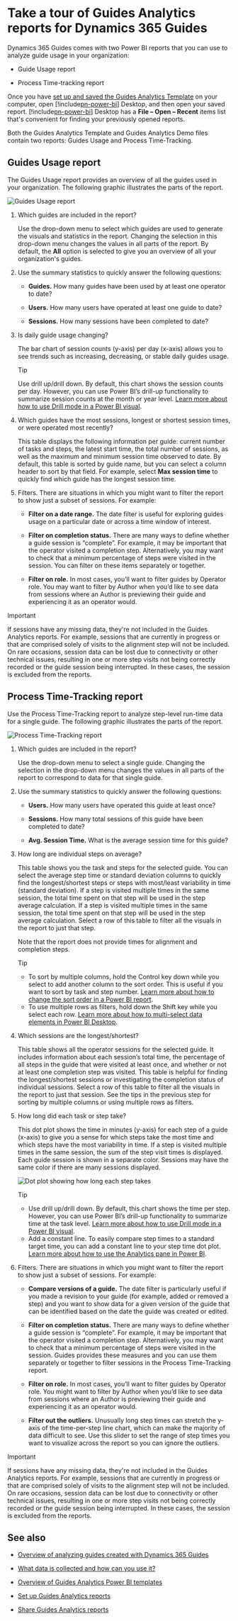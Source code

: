

# Take a tour of Guides Analytics reports for Dynamics 365 Guides

Dynamics 365 Guides comes with two Power BI reports that you can use to analyze guide usage in your organization:

- Guide Usage report

- Process Time-tracking report

Once you have [set up and saved the Guides Analytics Template](analytics-ga-setup.md) on your computer, open [!include[pn-power-bi](../includes/pn-power-bi.md)] Desktop, and then open your saved 
report. [!include[pn-power-bi](../includes/pn-power-bi.md)] Desktop has a **File – Open – Recent** items list that's convenient for finding your previously 
opened reports.  

Both the Guides Analytics Template and Guides Analytics Demo files contain two reports: Guides Usage and Process Time-Tracking.

## Guides Usage report

The Guides Usage report provides an overview of all the guides used in your organization. The following graphic illustrates the parts of the report.

![Guides Usage report](media/guides-usage-report.PNG "Guides Usage report") 
 
1.	Which guides are included in the report?

    Use the drop-down menu to select which guides are used to generate the visuals and statistics in the report. Changing the selection in this drop-down menu changes 
    the values in all parts of the report. By default, the **All** option is selected to give you an overview of all your organization's guides.
   
2.	Use the summary statistics to quickly answer the following questions:

    - **Guides.** How many guides have been used by at least one operator to date? 
   
    - **Users.** How many users have operated at least one guide to date? 
   
    - **Sessions.** How many sessions have been completed to date? 
   
3.	Is daily guide usage changing? 

    The bar chart of session counts (y-axis) per day (x-axis) allows you to see trends such as increasing, decreasing, or stable daily guides usage. 
    
    > [!TIP]
    > Use drill up/drill down. By default, this chart shows the session counts per day. However, you can use Power BI’s drill-up functionality to summarize session counts 
    at the month or year level. [Learn more about how to use Drill mode in a Power BI visual](https://docs.microsoft.com/power-bi/consumer/end-user-drill).   

4.	Which guides have the most sessions, longest or shortest session times, or were operated most recently? 

    This table displays the following information per guide: current number of tasks and steps, the latest start time, the total number of sessions, as well as the maximum 
    and minimum session time observed to date. By default, this table is sorted by guide name, but you can select a column header to sort by that field. For example, 
    select **Max session time** to quickly find which guide has the longest session time. 
       
5.	Filters. There are situations in which you might want to filter the report to show just a subset of sessions. For example:

    - **Filter on a date range.** The date filter is useful for exploring guides usage on a particular date or across a time window of interest.

    - **Filter on completion status.** There are many ways to define whether a guide session is “complete”. For example, it may be important that the operator visited a 
    completion step. Alternatively, you may want to check that a minimum percentage of steps were visited in the session. You can filter on these items separately or 
    together. 

    - **Filter on role.** In most cases, you’ll want to filter guides by Operator role. You may want to filter by Author when you’d like to see data from sessions where an 
    Author is previewing their guide and experiencing it as an operator would.    
    
> [!IMPORTANT]
> If sessions have any missing data, they're not included in the Guides Analytics reports. For example, sessions that are currently in progress or that are comprised solely 
of visits to the alignment step will not be included. On rare occasions, session data can be lost due to connectivity or other technical issues, resulting in one or more 
step visits not being correctly recorded or the guide session being interrupted. In these cases, the session is excluded from the reports.

## Process Time-Tracking report

Use the Process Time-Tracking report to analyze step-level run-time data for a single guide. The following graphic illustrates the parts of the report.

![Process Time-Tracking report](media/process-time-tracking-report.PNG "Process Time-Tracking report")
 
1.	Which guides are included in the report?

    Use the drop-down menu to select a single guide. Changing the selection in the drop-down menu changes the values in all 
   parts of the report to correspond to data for that single guide. 
   
2.	Use the summary statistics to quickly answer the following questions: 

    - **Users.** How many users have operated this guide at least once? 
   
    - **Sessions.** How many total sessions of this guide have been completed to date? 
    
    - **Avg. Session Time.** What is the average session time for this guide?
   
3.	How long are individual steps on average? 

    This table shows you the task and steps for the selected guide. You can select the average step time or standard deviation columns to quickly find the longest/shortest 
    steps or steps with most/least variability in time (standard deviation). If a step is visited multiple times in the same session, the total time spent on that step will 
    be used in the step average calculation. If a step is visited multiple times in the same session, the total time spent on that step will be used in the step average 
    calculation. Select a row of this table to filter all the visuals in the report to just that step.
    
    Note that the report does not provide times for alignment and completion steps.
    
    > [!TIP]
    > - To sort by multiple columns, hold the Control key down while you select to add another column to the sort order. This is useful if you want to sort by task and step 
    number. [Learn more about how to change the sort order in a Power BI report](https://docs.microsoft.com/power-bi/consumer/end-user-change-sort).   
    > - To use multiple rows as filters, hold down the Shift key while you select each row. [Learn more about how to multi-select data elements in Power BI Desktop](https://docs.microsoft.com/power-bi/create-reports/desktop-multi-select).
   
4.	Which sessions are the longest/shortest? 

    This table shows all the operator sessions for the selected guide. It includes information about each session’s total time, the percentage of all steps in the guide 
    that were visited at least once, and whether or not at least one completion step was visited. This table is helpful for finding the longest/shortest sessions or 
    investigating the completion status of individual sessions. Select a row of this table to filter all the visuals in the report to just that session. See the tips in the 
    previous step for sorting by multiple columns or using multiple rows as filters.
   
5.	How long did each task or step take? 

    This dot plot shows the time in minutes (y-axis) for each step of a guide (x-axis) to give you a sense for which steps take the most time and which steps have the most 
    variability in time. If a step is visited multiple times in the same session, the sum of the step visit times is displayed. Each guide session is shown in a separate 
    color. Sessions may have the same color if there are many sessions displayed. 
    
    ![Dot plot showing how long each step takes](media/process-time-tracking-report-session-time.PNG "Dot plot showing how long each step takes")   
    
    > [!TIP]
    > - Use drill up/drill down. By default, this chart shows the time per step. However, you can use Power BI’s drill-up functionality to summarize time at the task level. [Learn more about how to use Drill mode in a Power BI visual](https://docs.microsoft.com/power-bi/consumer/end-user-drill).
    > - Add a constant line. To easily compare step times to a standard target time, you can add a constant line to your step time dot plot. [Learn more about how to use the Analytics pane in Power BI](https://docs.microsoft.com/power-bi/transform-model/desktop-analytics-pane).      
   
7.	Filters. There are situations in which you might want to filter the report to show just a subset of sessions. For example: 
   
     - **Compare versions of a guide.** The date filter is particularly useful if you made a revision to your guide (for example, added 
   or removed a step) and you want to show data for a given version of the guide that can be identified based on the date the guide 
   was created or edited. 
   
    - **Filter on completion status.** There are many ways to define whether a guide session is “complete”. For example, it may be important that the operator visited a 
    completion step. Alternatively, you may want to check that a minimum percentage of steps were visited in the session. Guides provides these measures and you can use 
    them separately or together to filter sessions in the Process Time-Tracking report. 
   
    - **Filter on role.** In most cases, you’ll want to filter guides by Operator role. You might want to filter by Author when you’d like to see data from sessions where 
    an Author is previewing their guide and experiencing it as an operator would.

     - **Filter out the outliers.** Unusually long step times can stretch the y-axis of the time-per-step line chart, which can make the 
   majority of data difficult to see. Use this slider to set the range of step times you want to visualize across the report so you 
   can ignore the outliers.  
   
> [!IMPORTANT]
> If sessions have any missing data, they're not included in the Guides Analytics reports. For example, sessions that are currently in progress or that are comprised solely 
of visits to the alignment step will not be included. On rare occasions, session data can be lost due to connectivity or other technical issues, resulting in one or more 
step visits not being correctly recorded or the guide session being interrupted. In these cases, the session is excluded from the reports.

## See also

- [Overview of analyzing guides created with Dynamics 365 Guides](analytics-overview.md)

- [What data is collected and how can you use it?](analytics-data-collected.md)

- [Overview of Guides Analytics Power BI templates](analytics-guide.md)

- [Set up Guides Analytics reports](analytics-ga-setup.md)

- [Share Guides Analytics reports](analytics-ga-share-reports.md)


